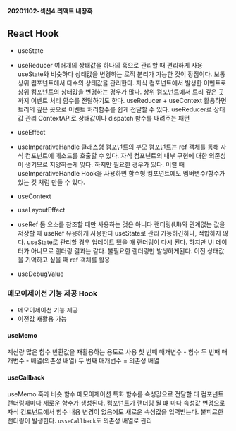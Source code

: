 **20201102-섹션4.리액트 내장훅**

## React Hook
- useState

- useReducer
여러개의 상태값을 하나의 훅으로 관리할 때 편리하게 사용
useState와 비슷하다
상태값을 변경하는 로직 분리가 가능한 것이 장점이다.
보통 상위 컴포넌트에서 다수의 상태값을 관리한다.
자식 컴포넌트에서 발생한 이벤트로 상위 컴포넌트의 상태값을 변경하는 경우가 많다.
상위 컴포넌트에서 트리 깊은 곳까지 이벤트 처리 함수를 전달하기도 한다.
useReducer + useContext 활용하면 트리의 깊은 곳으로 이벤트 처리함수를 쉽게 전달할 수 있다.
useReducer로 상태값 관리
ContextAPI로 상태값이나 dispatch 함수를 내려주는 패턴

- useEffect

- useImperativeHandle
클래스형 컴포넌트의 부모 컴포넌트는 ref 객체를 통해 자식 컴포넌트에 메소드를 호출할 수 있다.
자식 컴포넌트의 내부 구현에 대한 의존성이 생기므로 지양하는게 맞다. 하지만 필요한 경우가 있다.
이럴 때 useImperativeHandle Hook을 사용하면 함수형 컴포넌트에도 멤버변수/함수가 있는 것 처럼 만들 수 있다.

- useContext
- useLayoutEffect

- useRef
돔 요소를 참조할 때만 사용하는 것은 아니다
랜더링(UI)와 관계없는 값을 저장할 때 useRef 유용하게 사용한다
useState로 관리 가능하긴하나, 적합하지 않다.
useState로 관리할 경우 업데이트 됐을 때 랜더링이 다시 된다. 하지만 UI 데이터가 아니므로 랜더링 결과는 같다.
불필요한 랜더링만 발생하게된다.
이전 상태값을 기억하고 싶을 때 ref 객체를 활용

- useDebugValue


### 메모이제이션 기능 제공 Hook
- 메모이제이션 기능 제공
- 이전값 재활용 가능

#### useMemo
계산량 많은 함수 반환값을 재활용하는 용도로 사용
첫 번째 매개변수 - 함수
두 번째 매개변수 - 배열(의존성 배열)
두 번째 매개변수 = 의존성 배열

#### useCallback
useMemo 훅과 비슷
함수 메모이제이션 특화
함수를 속성값으로 전달할 대 컴포넌트 랜더링때마다 새로운 함수가 생성된다.
컴포넌트가 랜더링 될 떄 마다 속성값 변경으로 자식 컴포넌트에서 함수 내용 변경이 없음에도 새로운 속성값을 입력받는다.
불피료한 랜더링이 발생한다.
`usseCallback`도 의존성 배열로 관리

